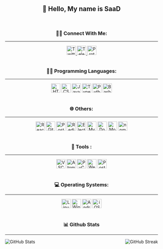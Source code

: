 <h2 align="center">👋 Hello, My name is SaaD</h2>

<br/>

<h3 align="center">🙋‍♂️ Connect With Me:</h3>
<hr/>

<div align="center">
  <a href="https://twitter.com/icl3y" target="_blank">
    <img height="30" src="https://img.shields.io/static/v1?message=Twitter&logo=twitter&label=&color=1DA1F2&logoColor=white&labelColor=&style=for-the-badge" alt="Twitter Logo"/>
  </a>
  <a href="https://t.me/icl3y" target="_blank">
    <img height="30" src="https://img.shields.io/static/v1?message=Telegram&logo=telegram&label=&color=2CA5E0&logoColor=white&labelColor=&style=for-the-badge" alt="Telegram Logo"/>
  </a>
  <a href="mailto:isaad7@protonmail.ch" target="_blank">
    <img height="30" src="https://img.shields.io/badge/ProtonMail-8B89CC?style=for-the-badge&logo=protonmail&logoColor=white" alt="ProtonMail Logo"/>
  </a>
</div>

<br/>

<h3 align="center">👨‍💻 Programming Languages:</h3>
<hr/>

<div align="center">
  <img src="https://img.shields.io/badge/HTML5-E34F26?style=for-the-badge&logo=html5&logoColor=white" height="30" alt="HTML5 Logo"/>
  <img src="https://img.shields.io/badge/CSS3-1572B6?style=for-the-badge&logo=css3&logoColor=white" height="30" alt="CSS3 Logo"/>
  <img src="https://img.shields.io/badge/JavaScript-323330?style=for-the-badge&logo=javascript&logoColor=F7DF1E" height="30" alt="JavaScript Logo"/>
  <img src="https://img.shields.io/badge/TypeScript-007ACC?style=for-the-badge&logo=typescript&logoColor=white" height="30" alt="TypeScript Logo"/>
  <img src="https://img.shields.io/badge/Python-FFD43B?style=for-the-badge&logo=python&logoColor=blue" height="30" alt="Python Logo"/>
  <img src="https://img.shields.io/badge/Shell_Script-121011?style=for-the-badge&logo=gnu-bash&logoColor=white" height="30" alt="Bash Logo"/>
</div>

<br/>

<h3 align="center">🌐 Others:</h3>
<hr/>

<div align="center">
  <img src="https://img.shields.io/badge/React-20232A?style=for-the-badge&logo=react&logoColor=61DAFB" height="30" alt="React Logo"/>
  <img src="https://img.shields.io/badge/GIT-E44C30?style=for-the-badge&logo=git&logoColor=white" height="30" alt="Git Logo"/>
  <img src="https://img.shields.io/badge/PostgreSQL-316192?style=for-the-badge&logo=postgresql&logoColor=white" height="30" alt="PostgreSQL Logo"/>
  <img src="https://img.shields.io/badge/redis-%23DD0031.svg?&style=for-the-badge&logo=redis&logoColor=white" height="30" alt="Redis Logo"/>
  <img src="https://img.shields.io/badge/Electron-2B2E3A?style=for-the-badge&logo=electron&logoColor=9FEAF9" height="30" alt="Electron Logo"/>
  <img src="https://img.shields.io/badge/MySQL-005C84?style=for-the-badge&logo=mysql&logoColor=white" height="30" alt="MySQL Logo"/>
  <img src="https://img.shields.io/badge/Docker-2CA5E0?style=for-the-badge&logo=docker&logoColor=white" height="30" alt="Docker Logo"/>
  <img src="https://img.shields.io/badge/MongoDB-4EA94B?style=for-the-badge&logo=mongodb&logoColor=white" height="30" alt="MongoDB Logo"/>
  <img src="https://img.shields.io/badge/npm-CB3837?style=for-the-badge&logo=npm&logoColor=white" height="30" alt="npm Logo"/>
</div>

<br/>
<h3 align="center">🧰 Tools :</h3>
<hr/>

<div align="center">
  <img src="https://img.shields.io/badge/Visual_Studio_Code-007ACC?style=for-the-badge&logo=visual-studio-code&logoColor=white" height="30" alt="VSCode Logo"/>
    <img src="https://img.shields.io/badge/Atom-66595C?style=for-the-badge&logo=atom&logoColor=white" height="30" alt="Atom Logo"/>
  <img src="https://img.shields.io/badge/PyCharm-000000?style=for-the-badge&logo=pycharm&logoColor=white" height="30" alt="PyCharm Logo"/>
  <img src="https://img.shields.io/badge/WebStorm-000000?style=for-the-badge&logo=webstorm&logoColor=white" height="30" alt="WebStorm Logo"/>
    <img src="https://img.shields.io/badge/Postman-FF6C37?style=for-the-badge&logo=postman&logoColor=white" height="30" alt="Postman Logo"/>

</div>

<br/>

<h3 align="center">💻 Operating Systems:</h3>
<hr/>

<div align="center">
  <img src="https://img.shields.io/badge/Linux-FCC624?style=for-the-badge&logo=linux&logoColor=black" height="30" alt="Linux Logo"/>
  <img src="https://img.shields.io/badge/Windows-0078D6?style=for-the-badge&logo=windows&logoColor=white" height="30" alt="Windows Logo"/>
  <img src="https://img.shields.io/badge/Android-3DDC84?style=for-the-badge&logo=android&logoColor=white" height="30" alt="Android Logo"/>
  <img src="https://img.shields.io/badge/iOS-000000?style=for-the-badge&logo=ios&logoColor=white" height="30" alt="iOS Logo"/>
</div>

<br/>

<h3 align="center">📊 Github Stats</h3>
<hr/>

<div style="display: flex; justify-content: space-between;">
  <img src="https://github-readme-stats.vercel.app/api?username=iiGeek&show_icons=true&theme=nord" alt="GitHub Stats"/>
  <img src="https://github-readme-streak-stats.herokuapp.com/?user=iiGeek&theme=nord" alt="GitHub Streak"/>
</div>
